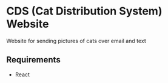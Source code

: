 # CDS (Cat Distribution System) Website
Website for sending pictures of cats over email and text

## Requirements
- React
